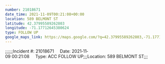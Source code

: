 ```yaml
---
number: 21018671
date_time: 2021-11-09T00:21:08+00:00
location: 589 BELMONT ST
latitude: 42.37995589262803
longitude: -71.17712645380624
type: FOLLOW UP
google_maps_link: https://maps.google.com/?q=42.37995589262803,-71.17712645380624
---
```


;;;;;;Incident #: 21018671     Date: 2021‐11‐09 00:21:08     Type: ACC FOLLOW UP;;;Location: 589 BELMONT ST;;;

